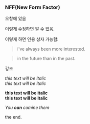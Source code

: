 ### **NFF(New Form Factor)**

오창에 있음

이렇게 수정하면 알 수 있음.

이렇게 하면 인용 상자 가능함:

> i've always been more interested.

> in the future than in the past.

강조

*this text will be italic*  
_this text will be italic_

**this text will be italic**  
__this text will be italic__

*You **can** comine them*

the end.


